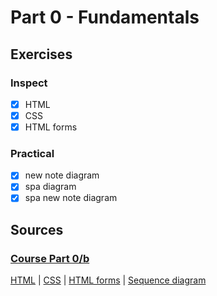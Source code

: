 # Part 0 - Fundamentals

## Exercises

### Inspect
- [x] HTML
- [x] CSS
- [x] HTML forms

### Practical
- [x] new note diagram
- [x] spa diagram
- [x] spa new note diagram

## Sources
### [Course Part 0/b](https://fullstackopen.com/en/part0/fundamentals_of_web_apps#single-page-app)
[HTML](https://developer.mozilla.org/en-US/docs/Learn_web_development/Getting_started/Your_first_website/Creating_the_content) |
[CSS](https://developer.mozilla.org/en-US/docs/Learn/Getting_started_with_the_web/CSS_basics) |
[HTML forms](https://developer.mozilla.org/en-US/docs/Learn/HTML/Forms/Your_first_HTML_form) |
[Sequence diagram](https://mermaid.js.org/config/accessibility.html?#sequence-diagram)
